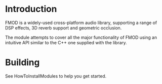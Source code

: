 # Introduction #

FMOD is a widely-used cross-platform audio library, supporting a range of DSP effects, 3D reverb support and geometric occlusion.

The module attempts to cover all the major functionality of FMOD using an intuitive API similar to the C++ one supplied with the library.


# Building #

See HowToInstallModules to help you get started.